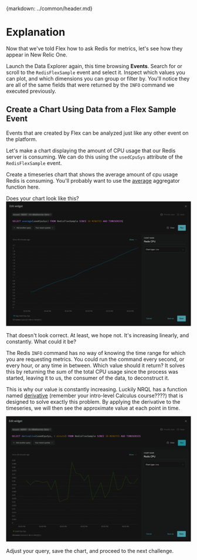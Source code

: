 {markdown: ../common/header.md}
# Explanation
Now that we've told Flex how to ask Redis for metrics, let's see how they appear in New Relic One.

Launch the Data Explorer again, this time browsing **Events**.  Search for or scroll to the `RedisFlexSample` event and select it.  Inspect which values you can plot, and which dimensions you can group or filter by.  You'll notice they are all of the same fields that were returned by the `INFO` command we executed previously.

## Create a Chart Using Data from a Flex Sample Event
Events that are created by Flex can be analyzed just like any other event on the platform.

Let's make a chart displaying the amount of CPU usage that our Redis server is consuming.  We can do this using the `usedCpuSys` attribute of the `RedisFlexSample` event.

Create a timeseries chart that shows the average amount of cpu usage Redis is consuming.  You'll probably want to use the <a href="https://docs.newrelic.com/docs/query-your-data/nrql-new-relic-query-language/get-started/nrql-syntax-clauses-functions#func-average" target="_blank">average</a> aggregator function here.

Does your chart look like this?
![incorrect](images/avg_cpu.png)

That doesn't look correct.  At least, we hope not.  It's increasing linearly, and constantly.  What could it be?

The Redis `INFO` command has no way of knowing the time range for which you are requesting metrics.  You could run the command every second, or every hour, or any time in between.  Which value should it return?  It solves this by returning the *sum* of the total CPU usage since the process was started, leaving it to us, the consumer of the data, to deconstruct it.

This is why our value is constantly increasing. Luckily NRQL has a function named <a href="https://docs.newrelic.com/docs/query-your-data/nrql-new-relic-query-language/get-started/nrql-syntax-clauses-functions#derivative" target="_blank">derivative</a> (remember your intro-level Calculus course????) that is designed to solve exactly this problem.  By applying the derivative to the timeseries, we will then see the approximate value at each point in time.

![correct](images/derivative_cpu.png)

Adjust your query, save the chart, and proceed to the next challenge.
